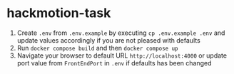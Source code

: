 # hackmotion-task

1. Create `.env` from `.env.example` by executing `cp .env.example .env` and update values accordingly if you are not pleased with defaults
2. Run `docker compose build` and then `docker compose up`
3. Navigate your browser to default URL `http://localhost:4000` or update port value from `FrontEndPort` in `.env` if defaults has been changed
